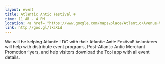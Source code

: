 ```yaml
---
layout: event
title: Atlantic Antic Festival ❄
time: 11 AM - 4 PM
location: <a href= "https://www.google.com/maps/place/Atlantic+Avenue+%E2%80%93+Barclays+Center/@40.6834617,-73.9765824,17z/data=!3m1!4b1!4m5!3m4!1s0x89c25bade45507b1:0x6c214709d99cda8e!8m2!3d40.6834617!4d-73.9765824">Atlantic Avenue between 3rd and 4th Avenue</a>, Brooklyn
link: http://goo.gl/lkaXLd
---
```

We will be helping Atlantic LDC with their Atlantic Antic Festival! Volunteers will help with distribute event programs, Post-Atlantic Antic Merchant Promotion flyers, and help visitors download the Topi app with all event details.
